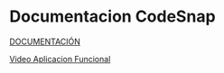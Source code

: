 # Documentacion CodeSnap
[DOCUMENTACIÓN](https://github.com/Nicoooo26/CodeSnap-Frontend/blob/main/DocumentacionCodeSnap.pdf)

[Video Aplicacion Funcional](https://drive.google.com/file/d/1MqnGi_aeOySVScajwLWsu2_lp4llp6pi/view?usp=sharing)
